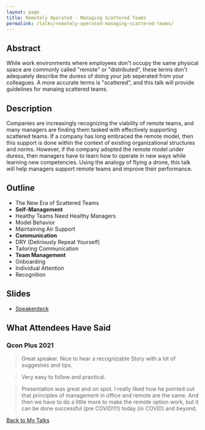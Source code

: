 ```yaml
---
layout: page
title: Remotely Operated - Managing Scattered Teams
permalink: /talks/remotely-operated-managing-scattered-teams/
---
```


## Abstract

While work environments where employees don't occupy the same physical space are commonly called "remote" or "distributed", these terms don't adequately describe the duress of doing your job seperated from your colleagues. A more accurate terms is "scattered", and this talk will provide guidelines for manaing scattered teams.

## Description

Companies are increasingly recognizing the viability of remote teams, and many managers are finding them tasked with effectively supporting scattered teams. If a company has long embraced the remote model, then this support is done within the context of existing organizational structures and norms. However, if the company adopted the remote model under duress, then managers have to learn how to operate in new ways while learning new competencies. Using the analogy of flying a drone, this talk will help managers support remote teams and improve their performance.

## Outline
* The New Era of Scattered Teams
* **Self-Management**
* Healthy Teams Need Healthy Managers
* Model Behavior
* Maintaining Air Support
* **Communication**
* DRY (Deliriously Repeat Yourself)
* Tailoring Communication
* **Team Management**
* Onboarding
* Individual Attention
* Recognition

## Slides

* [Speakerdeck](https://speakerdeck.com/anjuan/remotely-operated-managing-scattered-teams)

## What Attendees Have Said

### Qcon Plus 2021
> Great speaker. Nice to hear a recognizable Story with a lot of suggesties and tips.

> Very easy to follow and practical.

> Presentation was great and on spot. I really liked how he pointed out that principles of management in office and remote are the same. And then we have to do a little more to make the remote option work, but it can be done successful (pre COVID!!!!) today (in COVID) and beyond.


[Back to My Talks](/talks/)
